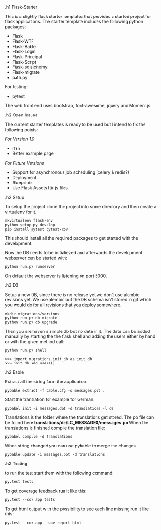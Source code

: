 .h1 Flask-Starter

This is a slightly flask starter templates that provides a started project
for flask applications. The starter template includes the following python 
packages:

  * Flask
  * Flask-WTF
  * Flask-Bable
  * Flask-Login
  * Flask-Principal
  * Flask-Script
  * Flask-sqlalchemy
  * Flask-migrate
  * path.py

For testing:

  * pytest

The web front end uses bootstrap, font-awesome, jquery and Moment.js.

.h2 Open Issues

The current starter templates is ready to be used but I intend to fix the 
following points:

*For Version 1.0*
  * i18n
  * Better example page

*For Future Versions*
  * Support for asynchronous job scheduling (celery & redis?)
  * Deployment
  * Blueprints
  * Use Flask-Assets für js files

.h2 Setup

To setup the project clone the project into some directory and then create
a virtualenv for it.

    mkvirtualenv flask-env
    python setup.py develop
    pip install pytest pytest-cov


This should install all the required packages to get started with the
development.

Now the DB needs to be initialiezed and afterwards the development webserver
can be started with:

    python run.py runserver

On default the webserver is listening on port 5000.

.h2 DB

Setup a new DB, since there is no release yet we don't use alembic revisions
yet. We use alembic but the DB schema isn't stored in git which you would do
for all revisions that you deploy somewhere.

    mkdir migrations/versions
    python run.py db migrate
    python run.py db upgrade

Then you are haven a simple db but no data in it. The data can be added
manually by starting the the flask shell and adding the users either by hand
or with the given method call:

    python run.py shell

    >>> import migrations.init_db as init_db
    >>> init_db.add_users()

.h2 Bable

Extract all the string form the application:

    pybable extract -f bable.cfg -o messages.pot .

Start the translation for example for German:

    pybabel init -i messages.dot -d translations -l de

Translations is the folder where the translations get stored. The po file can
be found here __translations/de/LC_MESSAGES/messages.po__
When the translations is finished compile the translation file:

    pybabel compile -d translations

When string changed you can use pybable to merge the changes

    pybable update -i messages.pot -d translations

.h2 Testing

to run the test start them with the following command:

    py.test tests

To get coverage feedback run it like this:

    py.test --cov app tests

To get html output with the possibility to see each line missing run it like
this:

    py.test --cov app --cov-report html
